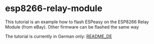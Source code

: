 # esp8266-relay-module
This tutorial is an example how to flash ESPeasy on the ESP8266 Relay Module (from eBay).
Other firmware can be flashed the same way

The tutorial is currently in German only:
[README_DE](README_DE.md)